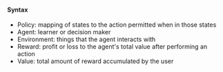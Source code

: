 #### Syntax
- Policy: mapping of states to the action permitted when in those states
- Agent: learner or decision maker
- Environment: things that the agent interacts with
- Reward: profit or loss to the agent's total value after performing an action
- Value: total amount of reward accumulated by the user